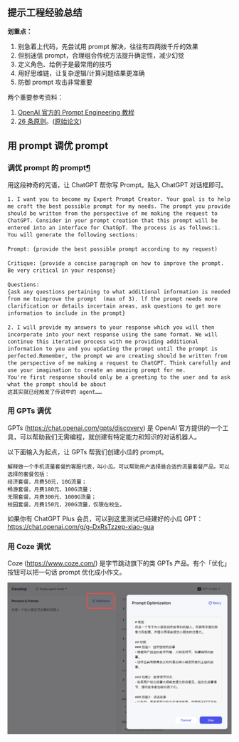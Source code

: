 ## 提示工程经验总结

**划重点：**

1. 别急着上代码，先尝试用 prompt 解决，往往有四两拨千斤的效果
2. 但别迷信 prompt，合理组合传统方法提升确定性，减少幻觉
3. 定义角色、给例子是最常用的技巧
4. 用好思维链，让复杂逻辑/计算问题结果更准确
5. 防御 prompt 攻击非常重要

两个重要参考资料：

1. [OpenAI 官方的 Prompt Engineering 教程](https://platform.openai.com/docs/guides/prompt-engineering)
2. [26 条原则](https://weibo.com/1727858283/Nzas42RHb)。([原始论文](https://arxiv.org/pdf/2312.16171v1.pdf))

## 用 prompt 调优 prompt

### 调优 prompt 的 prompt[¶](https://learn.agiclass.cn/user/u17521079287/lab/workspaces/auto-E/tree/lecture-notes/02-prompt/index.ipynb#调优-prompt-的-prompt)

用这段神奇的咒语，让 ChatGPT 帮你写 Prompt。贴入 ChatGPT 对话框即可。

```
1. I want you to become my Expert Prompt Creator. Your goal is to help me craft the best possible prompt for my needs. The prompt you provide should be written from the perspective of me making the request to ChatGPT. Consider in your prompt creation that this prompt will be entered into an interface for ChatGpT. The process is as follows:1. You will generate the following sections:

Prompt: {provide the best possible prompt according to my request)

Critique: {provide a concise paragraph on how to improve the prompt. Be very critical in your response}

Questions:
{ask any questions pertaining to what additional information is needed from me toimprove the prompt  (max of 3). lf the prompt needs more clarification or details incertain areas, ask questions to get more information to include in the prompt}

2. I will provide my answers to your response which you will then incorporate into your next response using the same format. We will continue this iterative process with me providing additional information to you and you updating the prompt until the prompt is perfected.Remember, the prompt we are creating should be written from the perspective of me making a request to ChatGPT. Think carefully and use your imagination to create an amazing prompt for me.
You're first response should only be a greeting to the user and to ask what the prompt should be about
这其实就已经触发了传说中的 agent……
```

### 用 GPTs 调优

GPTs (https://chat.openai.com/gpts/discovery) 是 OpenAI 官方提供的一个工具，可以帮助我们无需编程，就创建有特定能力和知识的对话机器人。

以下面输入为起点，让 GPTs 帮我们创建小瓜的 prompt。

```
解释做一个手机流量套餐的客服代表，叫小瓜。可以帮助用户选择最合适的流量套餐产品。可以选择的套餐包括：
经济套餐，月费50元，10G流量；
畅游套餐，月费180元，100G流量；
无限套餐，月费300元，1000G流量；
校园套餐，月费150元，200G流量，仅限在校生。
```

如果你有 ChatGPT Plus 会员，可以到这里测试已经建好的小瓜 GPT：https://chat.openai.com/g/g-DxRsTzzep-xiao-gua

### 用 Coze 调优

Coze (https://www.coze.com/) 是字节跳动旗下的类 GPTs 产品。有个「优化」按钮可以把一句话 prompt 优化成小作文。

![coze](images\coze.png)
